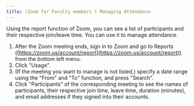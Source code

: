 ```yaml
---
title: (Zoom for Faculty members ) Managing Attendance
---
```


Using the report function of Zoom, you can see a list of participants and their respective join/leave time. You can use it to manage attendance. 
1. After the Zoom meeting ends, sign in to Zoom and go to Reports ([https://zoom.us/account/report](https://zoom.us/account/report)) from the bottom left menu.
2. Click "Usage".
3. (If the meeting you want to manage is not listed,)  specify a date range using the "From" and "To" function, and press "Search".
4. Click "Participants" of the corresponding meeting to see the names of participants, their respective join time, leave time, duration (minutes), and email addresses if they signed into their accounts.

